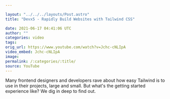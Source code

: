 ```yaml
---

layout: "../../../layouts/Post.astro"
title: "Devx5 - Rapidly Build Websites with Tailwind CSS"

date: 2021-06-17 04:41:06 UTC
author: ""
categories: video
tags: 
orig_url: https://www.youtube.com/watch?v=Jchc-cNLIpA
video_embed: Jchc-cNLIpA
image:
permalink: /:categories/:title/
source: YouTube
---
```

Many frontend designers and developers rave about how easy Tailwind is to use in their projects, large and small. But what's the getting started experience like? We dig in deep to find out.